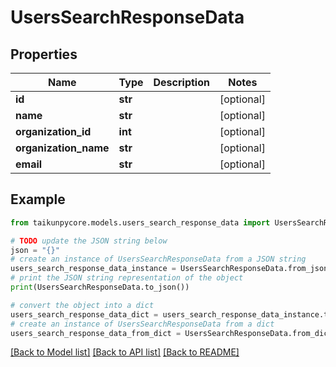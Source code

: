 # UsersSearchResponseData


## Properties

Name | Type | Description | Notes
------------ | ------------- | ------------- | -------------
**id** | **str** |  | [optional] 
**name** | **str** |  | [optional] 
**organization_id** | **int** |  | [optional] 
**organization_name** | **str** |  | [optional] 
**email** | **str** |  | [optional] 

## Example

```python
from taikunpycore.models.users_search_response_data import UsersSearchResponseData

# TODO update the JSON string below
json = "{}"
# create an instance of UsersSearchResponseData from a JSON string
users_search_response_data_instance = UsersSearchResponseData.from_json(json)
# print the JSON string representation of the object
print(UsersSearchResponseData.to_json())

# convert the object into a dict
users_search_response_data_dict = users_search_response_data_instance.to_dict()
# create an instance of UsersSearchResponseData from a dict
users_search_response_data_from_dict = UsersSearchResponseData.from_dict(users_search_response_data_dict)
```
[[Back to Model list]](../README.md#documentation-for-models) [[Back to API list]](../README.md#documentation-for-api-endpoints) [[Back to README]](../README.md)



